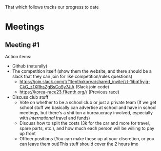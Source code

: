 That which follows tracks our progress to date
# Meetings
## Meeting #1
Action items:

- Github (naturally)
- The competition itself (show them the website, and there should be a slack that they can join for like competition/rules questions)
    - https://join.slack.com/t/f1tenthxkorea/shared_invite/zt-1ibqf5yjq-CkG_z1XRhsZgBsCoSy7JiA (Slack join code)
  - https://korea-race23.f1tenth.org// (Previous race)
-  Discuss club stuff
    - Vote on whether to be a school club or just a private team (If we get school stuff we basically can advertise at school and have in school meetings, but there's a shit ton a bureaucracy involved, especially with *international* travel and funds)
   - Discuss how to split the costs (3k for the car and more for travel, spare parts, etc.), and how much each person will be willing to pay up front
   - Officer positions (You can make these up at your discretion, or you can leave them out)This stuff should cover the 2 hours imo